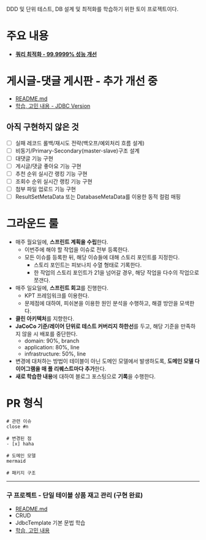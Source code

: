 DDD 및 단위 테스트, DB 설계 및 최적화를 학습하기 위한 토이 프로젝트이다.
# 주요 내용
- **[쿼리 최적화 - 99.9999% 성능 개선](https://go-gradually.tistory.com/entry/%EA%B2%8C%EC%8B%9C%ED%8C%90-%EB%8C%93%EA%B8%80-%EC%88%98-%EC%A1%B0%ED%9A%8C-%EC%BF%BC%EB%A6%AC-%EC%B5%9C%EC%A0%81%ED%99%94)**


# 게시글-댓글 게시판 - 추가 개선 중
- [README.md](board/README.md)
- [학습, 고민 내용 - JDBC Version](https://go-gradually.tistory.com/entry/JdbcTemplate%EC%9D%84-%EC%9D%B4%EC%9A%A9%ED%95%9C-%EA%B2%8C%EC%8B%9C%EA%B8%80-%EB%8C%93%EA%B8%80-%EA%B2%8C%EC%8B%9C%ED%8C%90-%EA%B8%B0%EB%8A%A5-%EA%B5%AC%ED%98%84%EA%B8%B0)

## 아직 구현하지 않은 것
- [ ] 실패 레코드 롤백/재시도 전략(백오프/예외처리 흐름 설계)
- [ ] 비동기/Primary-Secondary(master-slave)구조 설계
- [ ] 대댓글 기능 구현
- [ ] 게시글/댓글 좋아요 기능 구현
- [ ] 추천 순위 실시간 랭킹 기능 구현
- [ ] 조회수 순위 실시간 랭킹 기능 구현
- [ ] 첨부 파일 업로드 기능 구현
- [ ] ResultSetMetaData 또는 DatabaseMetaData를 이용한 동적 컬럼 매핑

# 그라운드 룰
- 매주 월요일에, **스프린트 계획을 수립**한다.
    - 이번주에 해야 할 작업을 이슈로 전부 등록한다.
    - 모든 이슈를 등록한 뒤, 해당 이슈들에 대해 스토리 포인트를 지정한다.
        - 스토리 포인트는 피보나치 수열 형태로 기록한다.
        - 한 작업의 스토리 포인트가 21을 넘어갈 경우, 해당 작업을 다수의 작업으로 쪼갠다.
- 매주 일요일에, **스프린트 회고**를 진행한다.
    - KPT 프레임워크를 이용한다.
    - 문제점에 대하여, 피쉬본을 이용한 원인 분석을 수행하고, 해결 방안을 모색한다.
- **클린 아키텍처**를 지향한다.
- **JaCoCo 기준/레이어 단위로 테스트 커버리지 하한선**를 두고, 해당 기준을 만족하지 않을 시 배포를 중단한다.
    - domain: 90%, branch
    - application: 80%, line
    - infrastructure: 50%, line
- 변경에 대처하는 방법이 테이블이 아닌 도메인 모델에서 발생하도록, **도메인 모델 다이어그램을 매 풀 리퀘스트마다 추가**한다.
- **새로 학습한 내용**에 대하여 블로그 포스팅으로 **기록**을 수행한다.

# PR 형식
```
# 관련 이슈
close #n

# 변경된 점
- [x] haha

# 도메인 모델
mermaid

# 패키지 구조

```


---
### 구 프로젝트 - 단일 테이블 상품 재고 관리 (구현 완료)

- [README.md](legacy/product-management-system/README.md)
- CRUD
- JdbcTemplate 기본 문법 학습
- [학습, 고민 내용](https://go-gradually.tistory.com/entry/JdbcTemplate%EC%9D%84-%EC%9D%B4%EC%9A%A9%ED%95%9C-%EC%83%81%ED%92%88-%EA%B4%80%EB%A6%AC-%EA%B8%B0%EB%8A%A5-%EA%B5%AC%ED%98%84%EA%B8%B0)
